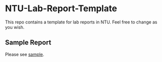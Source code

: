 # NTU-Lab-Report-Template
This repo contains a template for lab reports in NTU. Feel free to change as you wish.

## Sample Report
Please see [sample](./sample/sample.pdf).
